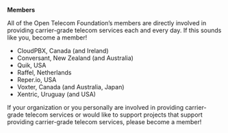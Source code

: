**Members** 

All of the Open Telecom Foundation’s members are directly involved in providing carrier-grade telecom services each and every day. If this sounds like you, become a member!

* CloudPBX, Canada (and Ireland)
* Conversant, New Zealand (and Australia)
* Quik, USA
* Raffel, Netherlands
* Reper.io, USA
* Voxter, Canada (and Australia, Japan)
* Xentric, Uruguay (and USA)

If your organization or you personally are involved in providing carrier-grade telecom services or would like to support projects that support providing carrier-grade telecom services, please become a member!
